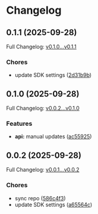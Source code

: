 # Changelog

## 0.1.1 (2025-09-28)

Full Changelog: [v0.1.0...v0.1.1](https://github.com/ulixes/post-captain/compare/v0.1.0...v0.1.1)

### Chores

* update SDK settings ([2d31b9b](https://github.com/ulixes/post-captain/commit/2d31b9be01bdcb730364850b82c6288d6ce658fb))

## 0.1.0 (2025-09-28)

Full Changelog: [v0.0.2...v0.1.0](https://github.com/ulixes/post-captain/compare/v0.0.2...v0.1.0)

### Features

* **api:** manual updates ([ac55925](https://github.com/ulixes/post-captain/commit/ac55925c16e62ad7c41e874cc54116828858e8d0))

## 0.0.2 (2025-09-28)

Full Changelog: [v0.0.1...v0.0.2](https://github.com/ulixes/post-captain/compare/v0.0.1...v0.0.2)

### Chores

* sync repo ([586c4f3](https://github.com/ulixes/post-captain/commit/586c4f3b434ec7c909922d1930a887563fa816bf))
* update SDK settings ([a65564c](https://github.com/ulixes/post-captain/commit/a65564c38ac997aeb5be06fcc13ed872947089a2))
